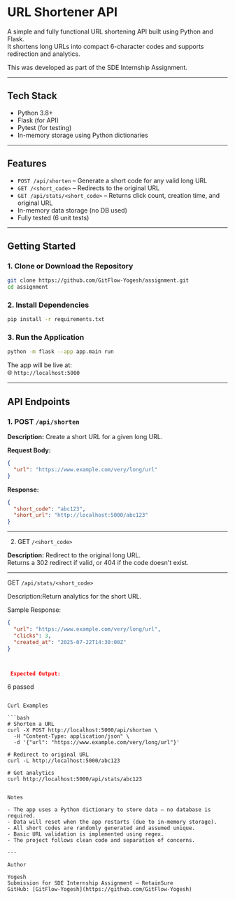 # URL Shortener API

A simple and fully functional URL shortening API built using Python and Flask.  
It shortens long URLs into compact 6-character codes and supports redirection and analytics.

This was developed as part of the SDE Internship Assignment.

---

##  Tech Stack

- Python 3.8+
- Flask (for API)
- Pytest (for testing)
- In-memory storage using Python dictionaries

---

## Features

- `POST /api/shorten` – Generate a short code for any valid long URL
- `GET /<short_code>` – Redirects to the original URL
- `GET /api/stats/<short_code>` – Returns click count, creation time, and original URL
- In-memory data storage (no DB used)
- Fully tested (6 unit tests)

---

##  Getting Started

### 1. Clone or Download the Repository
```bash
git clone https://github.com/GitFlow-Yogesh/assignment.git
cd assignment
```

### 2. Install Dependencies
```bash
pip install -r requirements.txt
```

### 3. Run the Application
```bash
python -m flask --app app.main run
```

The app will be live at:  
🌐 `http://localhost:5000`

---

##  API Endpoints

###  1. POST `/api/shorten`

**Description:** Create a short URL for a given long URL.

**Request Body:**
```json
{
  "url": "https://www.example.com/very/long/url"
}
```

**Response:**
```json
{
  "short_code": "abc123",
  "short_url": "http://localhost:5000/abc123"
}
```

---

 2. GET `/<short_code>`

**Description:** Redirect to the original long URL.  
Returns a 302 redirect if valid, or 404 if the code doesn't exist.

---

 GET `/api/stats/<short_code>`

Description:Return analytics for the short URL.

Sample Response:
```json
{
  "url": "https://www.example.com/very/long/url",
  "clicks": 3,
  "created_at": "2025-07-22T14:30:00Z"
}



 Expected Output:
```
6 passed
```

Curl Examples

```bash
# Shorten a URL
curl -X POST http://localhost:5000/api/shorten \
  -H "Content-Type: application/json" \
  -d '{"url": "https://www.example.com/very/long/url"}'

# Redirect to original URL
curl -L http://localhost:5000/abc123

# Get analytics
curl http://localhost:5000/api/stats/abc123


Notes

- The app uses a Python dictionary to store data — no database is required.
- Data will reset when the app restarts (due to in-memory storage).
- All short codes are randomly generated and assumed unique.
- Basic URL validation is implemented using regex.
- The project follows clean code and separation of concerns.

---

Author

Yogesh  
Submission for SDE Internship Assignment – RetainSure  
GitHub: [GitFlow-Yogesh](https://github.com/GitFlow-Yogesh)

